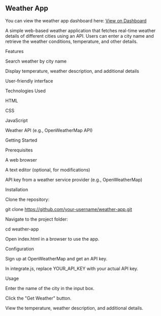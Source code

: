 ## Weather App

You can view the weather app dashboard here: [View on Dashboard](https://siddhantjain1077.github.io/Weather-Website-API-/)

A simple web-based weather application that fetches real-time weather details of different cities using an API. Users can enter a city name and retrieve the weather conditions, temperature, and other details.

Features

Search weather by city name

Display temperature, weather description, and additional details

User-friendly interface

Technologies Used

HTML

CSS

JavaScript

Weather API (e.g., OpenWeatherMap API)

Getting Started

Prerequisites

A web browser

A text editor (optional, for modifications)

API key from a weather service provider (e.g., OpenWeatherMap)

Installation

Clone the repository:

git clone https://github.com/your-username/weather-app.git

Navigate to the project folder:

cd weather-app

Open index.html in a browser to use the app.

Configuration

Sign up at OpenWeatherMap and get an API key.

In integrate.js, replace YOUR_API_KEY with your actual API key.

Usage

Enter the name of the city in the input box.

Click the "Get Weather" button.

View the temperature, weather description, and additional details.

